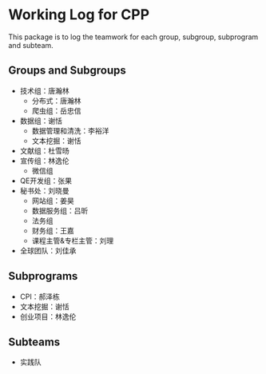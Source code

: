 # Working Log for CPP

This package is to log the teamwork for each group, subgroup, subprogram and subteam.

## Groups and Subgroups

- 技术组：唐瀚林
  - 分布式：唐瀚林
  - 爬虫组：岳忠信
- 数据组：谢恬
  - 数据管理和清洗：李裕洋
  - 文本挖掘：谢恬
- 文献组：杜雪旸
- 宣传组：林逸伦
  - 微信组
- QE开发组：张果
- 秘书处：刘晓曼
  - 网站组：姜昊
  - 数据服务组：吕昕
  - 法务组
  - 财务组：王嘉
  - 课程主管&专栏主管：刘理
- 全球团队：刘佳承


## Subprograms

- CPI：郝泽栋
- 文本挖掘：谢恬
- 创业项目：林逸伦


## Subteams

- 实践队
